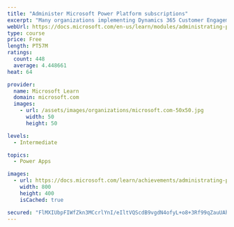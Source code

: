 ```yaml
---
title: "Administer Microsoft Power Platform subscriptions"
excerpt: "Many organizations implementing Dynamics 365 Customer Engagement apps on the Microsoft Power Platform are unaware of the amazing capabilities included with their subscription. By default, your subscription includes Microsoft Portals, Gamification, and Voice of the Customer surveys, in addition to technical capabilities like backup and restore, and integrated planning for updates and upgrades. This module focuses on showcasing the great default capabilities you have access to."
webUrl: https://docs.microsoft.com/en-us/learn/modules/administrating-power-platform-subscriptions/
type: course
price: Free
length: PT57M
ratings:
  count: 448
  average: 4.448661
heat: 64

provider:
  name: Microsoft Learn
  domain: microsoft.com
  images:
    - url: /assets/images/organizations/microsoft.com-50x50.jpg
      width: 50
      height: 50

levels:
  - Intermediate

topics:
  - Power Apps

images:
  - url: https://docs.microsoft.com/learn/achievements/administrating-power-platform-subscriptions-social.png
    width: 800
    height: 400
    isCached: true

secured: "FlMXIUbpFIWfZkn3MCcrlYnI/eIltVQScdB9vgdN4ofyL+o8+3Rf99qZauUAhGkMfQeHk4cCXaMhowdmg11eWwCMIgR/tdy9DntbjYQbIA7u1PAmMFSsNA5pmiWvjhvz4qMykcm9pbRWntCW+eTW0p84wvjLWL0SxMSdpmoH4gCmL1XeefOTVTi/vueSzm/aNTsC/R+dFNgZTAr34/viF120/hVijmosLLYnsJEhjTldbiZgtpwH0fQfz3n63jA7EnHHc8aCVsGOBcWe/2icfMA37jUS4nzSoE0vGV8jfnRZehA1byDIfv/3+AwxcTTj4j2qPveB0JP3+ie+hIm97SJALuMsa4ZwmpCnIs+zs0cLPMx2BFkFqOKau5LhCyjSDTUm45/juPQiKTKyWraVIA==;pFtAn1HrWNkp+hegAJgz8w=="
---
```



